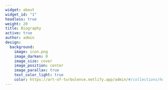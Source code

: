 ```yaml
---
widget: about
widget_id: "1"
headless: true
weight: 20
title: Biography
active: true
author: admin
design:
  background:
    image: icon.png
    image_darken: 0
    image_size: cover
    image_position: center
    image_parallax: true
    text_color_light: true
    color: https://art-of-turbulence.netlify.app/admin/#/collections/home
---
```

